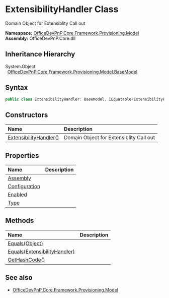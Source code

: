 # ExtensibilityHandler Class
 Domain Object for Extensiblity Call out   

**Namespace:** [OfficeDevPnP.Core.Framework.Provisioning.Model](OfficeDevPnP.Core.Framework.Provisioning.Model.md)  
**Assembly:** OfficeDevPnP.Core.dll  
## Inheritance Hierarchy
System.Object  
&ensp;[OfficeDevPnP.Core.Framework.Provisioning.Model.BaseModel](OfficeDevPnP.Core.Framework.Provisioning.Model.BaseModel.md)  
## Syntax
```C#
public class ExtensibilityHandler: BaseModel, IEquatable<ExtensibilityHandler>
```
## Constructors
|**Name**|**Description**|
|:-----|:-----|
| [ExtensibilityHandler()](OfficeDevPnP.Core.Framework.Provisioning.Model.ExtensibilityHandler.ctor1.md) |  Domain Object for Extensiblity Call out 
## Properties
|**Name**|**Description**|
|:-----|:-----|
| [Assembly](OfficeDevPnP.Core.Framework.Provisioning.Model.ExtensibilityHandler.Assembly.md) | 
| [Configuration](OfficeDevPnP.Core.Framework.Provisioning.Model.ExtensibilityHandler.Configuration.md) | 
| [Enabled](OfficeDevPnP.Core.Framework.Provisioning.Model.ExtensibilityHandler.Enabled.md) | 
| [Type](OfficeDevPnP.Core.Framework.Provisioning.Model.ExtensibilityHandler.Type.md) | 
## Methods
|**Name**|**Description**|
|:-----|:-----|
| [Equals(Object)](OfficeDevPnP.Core.Framework.Provisioning.Model.ExtensibilityHandler.3520ddbb.md) | 
| [Equals(ExtensibilityHandler)](OfficeDevPnP.Core.Framework.Provisioning.Model.ExtensibilityHandler.c3f425d0.md) | 
| [GetHashCode()](OfficeDevPnP.Core.Framework.Provisioning.Model.ExtensibilityHandler.1c6872bd.md) | 
## See also
- [OfficeDevPnP.Core.Framework.Provisioning.Model](OfficeDevPnP.Core.Framework.Provisioning.Model.md)

